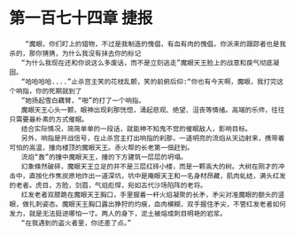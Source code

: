 # 第一百七十四章 捷报
        “魔眼，你们盯上的猎物，不过是我制造的愧倡，有血有肉的愧倡，你派来的跟踪者也是我杀的，那你猜猜，为什么我没有抹去你的标记
       “为什么我现在还和你说这么多废话，而不是立刻逃走”魔眼天王脸上的战意和戾气彻底凝固。
       “哈哈哈哈....”止杀宫主笑的花枝乱颤，笑的前俯后仰:“你也有今天啊，魔眼，我打完这个响指，你的死期就到了
       ”她扬起雪白藕臂，“啪”的打了一个响指。
       魔眼天王心头一颤，眼神出现刹那恍惚，涌起悲观、绝望、沮丧等情绪。高端的乐师，往往只需要最朴素的方式催眠。
       结合实际情况，简简单单的一段话，就能神不知鬼不觉的催眠敌人，影响目标。
       另外，响指是开战信号，在止杀宫主打出响指的刹那，一道明亮的流焰从天边射来，携带着可怕的高温，撞向楼顶的魔眼天王。赤火帮的长老第一佃赶到。
       流焰“轰”的撞中魔眼天王，撞的下方建筑一层层的坍塌。
       幻象倏然破碎，魔眼天王立足的并不是三层红砖小楼，而是一颗高大的树。大树在刚才的冲击中，直按化作焦炭原地炸出一道深坑，坑中是庵眼天王和一名身材昂藏，肌肉虬结，满头红发的老者。虎目，方脸，剑眉，气焰彪悍，宛如古代沙场陷阵的老将。
       红发老者双膝跪在魔眼天王胸口，手里握着一杆火焰凝聚的长矛，矛尖对准魔眼的额头的竖眼，做扎刺姿态。魔眼天王胸口露出狰狩的灼痕，血肉模糊，双手握住矛尖，不管红发老者如何发力，就是无法挺进哪怕一寸。两人的身下，泥土被熔成刺目明艳的岩浆。
       “在我遇到的盗火者里，你还差了点。”